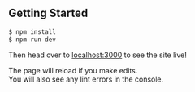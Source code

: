## Getting Started

```sh
$ npm install
$ npm run dev
```

Then head over to [localhost:3000](http://localhost:3000) to see the site live!

The page will reload if you make edits.<br />
You will also see any lint errors in the console.
